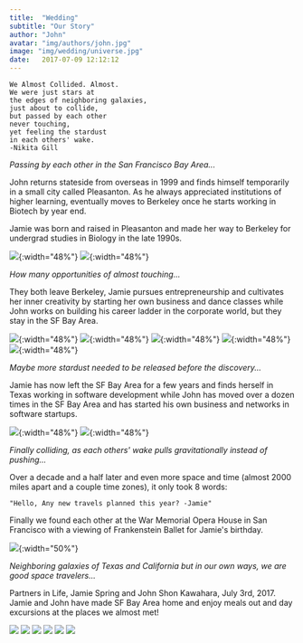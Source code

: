 ```yaml
---
title:  "Wedding"
subtitle: "Our Story"
author: "John"
avatar: "img/authors/john.jpg"
image: "img/wedding/universe.jpg"
date:   2017-07-09 12:12:12
---
```


```
We Almost Collided. Almost.
We were just stars at
the edges of neighboring galaxies,
just about to collide,
but passed by each other
never touching,
yet feeling the stardust
in each others' wake.
-Nikita Gill
```

_Passing by each other in the San Francisco Bay Area..._

John returns stateside from overseas in 1999 and finds himself temporarily in a small city called Pleasanton. As he always appreciated institutions of higher learning, eventually moves to Berkeley once he starts working in Biotech by year end.

Jamie was born and raised in Pleasanton and made her way to Berkeley for undergrad studies in Biology in the late 1990s.

![](../img/wedding/john.jpg){:width="48%"}
![](../img/wedding/graduation.jpg){:width="48%"}

_How many opportunities of almost touching..._

They both leave Berkeley, Jamie pursues entrepreneurship and cultivates her inner creativity by starting her own business and dance classes while John works on building his career ladder in the corporate world, but they stay in the SF Bay Area.

![](../img/wedding/ski.jpg){:width="48%"}
![](../img/wedding/snorkel.jpg){:width="48%"}
![](../img/wedding/bicycle.jpg){:width="48%"}
![](../img/wedding/fire.jpg){:width="48%"}
![](../img/wedding/union.jpg){:width="48%"}

_Maybe more stardust needed to be released before the discovery..._

Jamie has now left the SF Bay Area for a few years and finds herself in Texas working in software development while John has moved over a dozen times in the SF Bay Area and has started his own business and networks in software startups.

![](../img/wedding/tequila.jpg){:width="48%"}
![](../img/wedding/texas.jpg){:width="48%"}

_Finally colliding, as each others' wake pulls gravitationally instead of pushing..._

Over a decade and a half later and even more space and time (almost 2000 miles apart and a couple time zones), it only took 8 words:

```"Hello, Any new travels planned this year? -Jamie"```

Finally we found each other at the War Memorial Opera House in San Francisco with a viewing of Frankenstein Ballet for Jamie's birthday.

![](../img/wedding/pair.jpg){:width="50%"}

_Neighboring galaxies of Texas and California but in our own ways, we are good space travelers..._

Partners in Life, Jamie Spring and John Shon Kawahara, July 3rd, 2017. Jamie and John have made SF Bay Area home and enjoy meals out and day excursions at the places we almost met!

<img src="../img/wedding/vows.jpg" class="photo-wedding">
<img src="../img/wedding/rings.jpg" class="photo-wedding">
<img src="../img/wedding/goldengate.jpg" class="photo-wedding">
<img src="../img/wedding/house.jpg" class="photo-wedding">
<img src="../img/wedding/moon.jpg" class="photo-wedding">
<img src="../img/wedding/amphi.jpg" class="photo-wedding">
